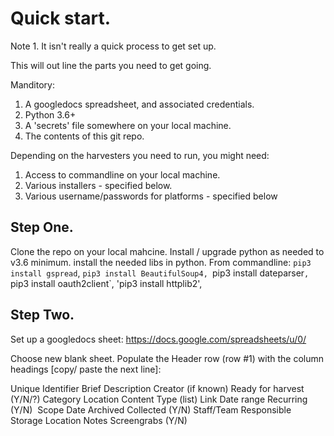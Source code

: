 # Quick start. 

Note 1. It isn't really a quick process to get set up. 

This will out line the parts you need to get going. 

Manditory:
1. A googledocs spreadsheet, and associated credentials. 
2. Python 3.6+
3. A 'secrets' file somewhere on your local machine. 
4. The contents of this git repo.

Depending on the harvesters you need to run, you might need:

1. Access to commandline on your local machine. 
2. Various installers - specified below. 
3. Various username/passwords for platforms - specified below

## Step One. 

Clone the repo on your local mahcine. 
Install / upgrade python as needed to v3.6 minimum. 
install the needed libs in python. From commandline: `pip3 install gspread`, `pip3 install BeautifulSoup4, `pip3 install dateparser`, `pip3 install oauth2client`, 'pip3 install httplib2',  

## Step Two. 

Set up a googledocs sheet: https://docs.google.com/spreadsheets/u/0/ 

Choose new blank sheet. 
Populate the Header row (row #1) with the column headings [copy/ paste the next line]:

Unique Identifier	Brief Description	Creator (if known)	Ready for harvest (Y/N/?)	Category	Location	Content Type (list)	Link	Date range	Recurring (Y/N) 	Scope	Date Archived	Collected (Y/N)	Staff/Team Responsible	Storage Location	Notes	Screengrabs (Y/N)																

## 
